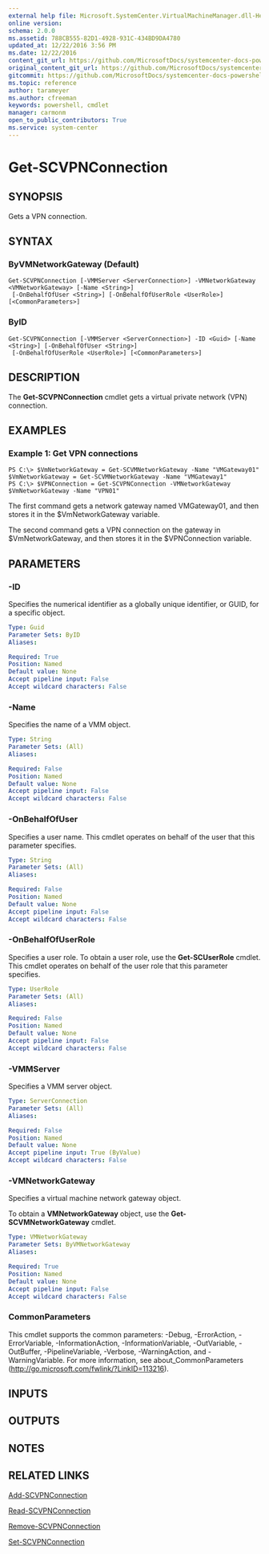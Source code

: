 ```yaml
---
external help file: Microsoft.SystemCenter.VirtualMachineManager.dll-Help.xml
online version: 
schema: 2.0.0
ms.assetid: 788CB555-82D1-4928-931C-434BD9DA4780
updated_at: 12/22/2016 3:56 PM
ms.date: 12/22/2016
content_git_url: https://github.com/MicrosoftDocs/systemcenter-docs-powershell/blob/master/systemcenter-cmdlets/SystemCenter2016/VirtualMachineManager/vlatest/Get-SCVPNConnection.md
original_content_git_url: https://github.com/MicrosoftDocs/systemcenter-docs-powershell/blob/master/systemcenter-cmdlets/SystemCenter2016/VirtualMachineManager/vlatest/Get-SCVPNConnection.md
gitcommit: https://github.com/MicrosoftDocs/systemcenter-docs-powershell/blob/96e5647587661652225fbdd2c797cd4d59d542bc/systemcenter-cmdlets/SystemCenter2016/VirtualMachineManager/vlatest/Get-SCVPNConnection.md
ms.topic: reference
author: tarameyer
ms.author: cfreeman
keywords: powershell, cmdlet
manager: carmonm
open_to_public_contributors: True
ms.service: system-center
---
```


# Get-SCVPNConnection

## SYNOPSIS
Gets a VPN connection.

## SYNTAX

### ByVMNetworkGateway (Default)
```
Get-SCVPNConnection [-VMMServer <ServerConnection>] -VMNetworkGateway <VMNetworkGateway> [-Name <String>]
 [-OnBehalfOfUser <String>] [-OnBehalfOfUserRole <UserRole>] [<CommonParameters>]
```

### ByID
```
Get-SCVPNConnection [-VMMServer <ServerConnection>] -ID <Guid> [-Name <String>] [-OnBehalfOfUser <String>]
 [-OnBehalfOfUserRole <UserRole>] [<CommonParameters>]
```

## DESCRIPTION
The **Get-SCVPNConnection** cmdlet gets a virtual private network (VPN) connection.

## EXAMPLES

### Example 1: Get VPN connections
```
PS C:\> $VmNetworkGateway = Get-SCVMNetworkGateway -Name "VMGateway01"
$VmNetworkGateway = Get-SCVMNetworkGateway -Name "VMGateway1"
PS C:\> $VPNConnection = Get-SCVPNConnection -VMNetworkGateway $VmNetworkGateway -Name "VPN01"
```

The first command gets a network gateway named VMGateway01, and then stores it in the $VmNetworkGateway variable.

The second command gets a VPN connection on the gateway in $VmNetworkGateway, and then stores it in the $VPNConnection variable.

## PARAMETERS

### -ID
Specifies the numerical identifier as a globally unique identifier, or GUID, for a specific object.

```yaml
Type: Guid
Parameter Sets: ByID
Aliases: 

Required: True
Position: Named
Default value: None
Accept pipeline input: False
Accept wildcard characters: False
```

### -Name
Specifies the name of a VMM object.

```yaml
Type: String
Parameter Sets: (All)
Aliases: 

Required: False
Position: Named
Default value: None
Accept pipeline input: False
Accept wildcard characters: False
```

### -OnBehalfOfUser
Specifies a user name.
This cmdlet operates on behalf of the user that this parameter specifies.

```yaml
Type: String
Parameter Sets: (All)
Aliases: 

Required: False
Position: Named
Default value: None
Accept pipeline input: False
Accept wildcard characters: False
```

### -OnBehalfOfUserRole
Specifies a user role.
To obtain a user role, use the **Get-SCUserRole** cmdlet.
This cmdlet operates on behalf of the user role that this parameter specifies.

```yaml
Type: UserRole
Parameter Sets: (All)
Aliases: 

Required: False
Position: Named
Default value: None
Accept pipeline input: False
Accept wildcard characters: False
```

### -VMMServer
Specifies a VMM server object.

```yaml
Type: ServerConnection
Parameter Sets: (All)
Aliases: 

Required: False
Position: Named
Default value: None
Accept pipeline input: True (ByValue)
Accept wildcard characters: False
```

### -VMNetworkGateway
Specifies a virtual machine network gateway object.

To obtain a **VMNetworkGateway** object, use the **Get-SCVMNetworkGateway** cmdlet.

```yaml
Type: VMNetworkGateway
Parameter Sets: ByVMNetworkGateway
Aliases: 

Required: True
Position: Named
Default value: None
Accept pipeline input: False
Accept wildcard characters: False
```

### CommonParameters
This cmdlet supports the common parameters: -Debug, -ErrorAction, -ErrorVariable, -InformationAction, -InformationVariable, -OutVariable, -OutBuffer, -PipelineVariable, -Verbose, -WarningAction, and -WarningVariable. For more information, see about_CommonParameters (http://go.microsoft.com/fwlink/?LinkID=113216).

## INPUTS

## OUTPUTS

## NOTES

## RELATED LINKS

[Add-SCVPNConnection](xref:SystemCenter2016/VirtualMachineManager/vlatest/Add-SCVPNConnection.md)

[Read-SCVPNConnection](xref:SystemCenter2016/VirtualMachineManager/vlatest/Read-SCVPNConnection.md)

[Remove-SCVPNConnection](xref:SystemCenter2016/VirtualMachineManager/vlatest/Remove-SCVPNConnection.md)

[Set-SCVPNConnection](xref:SystemCenter2016/VirtualMachineManager/vlatest/Set-SCVPNConnection.md)


